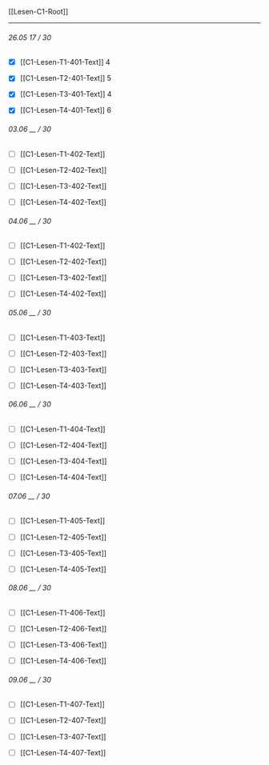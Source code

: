 [[Lesen-C1-Root]]

---


###### 26.05 *17 / 30*
- [x] [[C1-Lesen-T1-401-Text]] 4
- [x] [[C1-Lesen-T2-401-Text]] 5
- [x] [[C1-Lesen-T3-401-Text]] 4
- [x] [[C1-Lesen-T4-401-Text]] 6


###### 03.06 *__ / 30*
- [ ] [[C1-Lesen-T1-402-Text]] 
- [ ] [[C1-Lesen-T2-402-Text]] 
- [ ] [[C1-Lesen-T3-402-Text]] 
- [ ] [[C1-Lesen-T4-402-Text]] 


###### 04.06 *__ / 30*
- [ ] [[C1-Lesen-T1-402-Text]] 
- [ ] [[C1-Lesen-T2-402-Text]] 
- [ ] [[C1-Lesen-T3-402-Text]] 
- [ ] [[C1-Lesen-T4-402-Text]] 


###### 05.06 *__ / 30*
- [ ] [[C1-Lesen-T1-403-Text]] 
- [ ] [[C1-Lesen-T2-403-Text]] 
- [ ] [[C1-Lesen-T3-403-Text]] 
- [ ] [[C1-Lesen-T4-403-Text]] 


###### 06.06 *__ / 30*
- [ ] [[C1-Lesen-T1-404-Text]] 
- [ ] [[C1-Lesen-T2-404-Text]] 
- [ ] [[C1-Lesen-T3-404-Text]] 
- [ ] [[C1-Lesen-T4-404-Text]] 


###### 07.06 *__ / 30*
- [ ] [[C1-Lesen-T1-405-Text]] 
- [ ] [[C1-Lesen-T2-405-Text]] 
- [ ] [[C1-Lesen-T3-405-Text]] 
- [ ] [[C1-Lesen-T4-405-Text]] 


###### 08.06 *__ / 30*
- [ ] [[C1-Lesen-T1-406-Text]] 
- [ ] [[C1-Lesen-T2-406-Text]] 
- [ ] [[C1-Lesen-T3-406-Text]] 
- [ ] [[C1-Lesen-T4-406-Text]] 


###### 09.06 *__ / 30*
- [ ] [[C1-Lesen-T1-407-Text]] 
- [ ] [[C1-Lesen-T2-407-Text]] 
- [ ] [[C1-Lesen-T3-407-Text]] 
- [ ] [[C1-Lesen-T4-407-Text]] 


